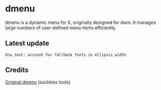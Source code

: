 # dmenu
dmenu is a dynamic menu for X, originally designed for dwm. It manages large numbers of user-defined menu items efficiently.

## Latest update
`drw_text: account for fallback fonts in ellipsis_width`

## Credits
[Original dmenu](https://tools.suckless.org/dmenu/) (suckless tools)
